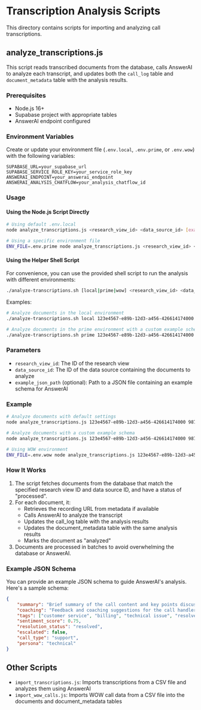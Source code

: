 # Transcription Analysis Scripts

This directory contains scripts for importing and analyzing call transcriptions.

## analyze_transcriptions.js

This script reads transcribed documents from the database, calls AnswerAI to analyze each transcript, and updates both the `call_log` table and `document_metadata` table with the analysis results.

### Prerequisites

-   Node.js 16+
-   Supabase project with appropriate tables
-   AnswerAI endpoint configured

### Environment Variables

Create or update your environment file (`.env.local`, `.env.prime`, or `.env.wow`) with the following variables:

```
SUPABASE_URL=your_supabase_url
SUPABASE_SERVICE_ROLE_KEY=your_service_role_key
ANSWERAI_ENDPOINT=your_answerai_endpoint
ANSWERAI_ANALYSIS_CHATFLOW=your_analysis_chatflow_id
```

### Usage

#### Using the Node.js Script Directly

```bash
# Using default .env.local
node analyze_transcriptions.js <research_view_id> <data_source_id> [example_json_path]

# Using a specific environment file
ENV_FILE=.env.prime node analyze_transcriptions.js <research_view_id> <data_source_id> [example_json_path]
```

#### Using the Helper Shell Script

For convenience, you can use the provided shell script to run the analysis with different environments:

```bash
./analyze-transcriptions.sh [local|prime|wow] <research_view_id> <data_source_id> [example_json_path]
```

Examples:

```bash
# Analyze documents in the local environment
./analyze-transcriptions.sh local 123e4567-e89b-12d3-a456-426614174000 987e6543-e21b-12d3-a456-426614174000

# Analyze documents in the prime environment with a custom example schema
./analyze-transcriptions.sh prime 123e4567-e89b-12d3-a456-426614174000 987e6543-e21b-12d3-a456-426614174000 ./example-analysis-schema.json
```

### Parameters

-   `research_view_id`: The ID of the research view
-   `data_source_id`: The ID of the data source containing the documents to analyze
-   `example_json_path` (optional): Path to a JSON file containing an example schema for AnswerAI

### Example

```bash
# Analyze documents with default settings
node analyze_transcriptions.js 123e4567-e89b-12d3-a456-426614174000 987e6543-e21b-12d3-a456-426614174000

# Analyze documents with a custom example schema
node analyze_transcriptions.js 123e4567-e89b-12d3-a456-426614174000 987e6543-e21b-12d3-a456-426614174000 ./example-analysis-schema.json

# Using WOW environment
ENV_FILE=.env.wow node analyze_transcriptions.js 123e4567-e89b-12d3-a456-426614174000 987e6543-e21b-12d3-a456-426614174000
```

### How It Works

1. The script fetches documents from the database that match the specified research view ID and data source ID, and have a status of "processed".
2. For each document, it:
    - Retrieves the recording URL from metadata if available
    - Calls AnswerAI to analyze the transcript
    - Updates the call_log table with the analysis results
    - Updates the document_metadata table with the same analysis results
    - Marks the document as "analyzed"
3. Documents are processed in batches to avoid overwhelming the database or AnswerAI.

### Example JSON Schema

You can provide an example JSON schema to guide AnswerAI's analysis. Here's a sample schema:

```json
{
    "summary": "Brief summary of the call content and key points discussed.",
    "coaching": "Feedback and coaching suggestions for the call handler.",
    "tags": ["customer service", "billing", "technical issue", "resolved"],
    "sentiment_score": 0.75,
    "resolution_status": "resolved",
    "escalated": false,
    "call_type": "support",
    "persona": "technical"
}
```

## Other Scripts

-   `import_transcriptions.js`: Imports transcriptions from a CSV file and analyzes them using AnswerAI
-   `import_wow_calls.js`: Imports WOW call data from a CSV file into the documents and document_metadata tables
